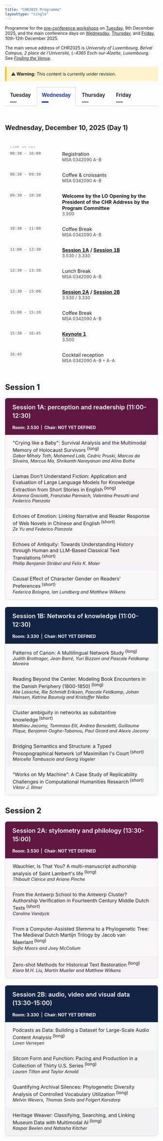 ```yaml
---
title: "CHR2025 Programme"
layouttype: "single" 
---
```



<style>
/* CSS TABS */
/* modified from https://codepen.io/markcaron/pen/MvGRYV */
/* - NOTE THAT THEY REQUIRE A LITTLE JAVA TO FUNCTION PROPERLY, which is written at the END of programme.md*/

/* interaction part of CSS */
.tabset > input[type="radio"] {
  position: absolute;
  left: -200vw;
}

.tabset .tab-panel {
  display: none;
}

.tabset > input:first-child:checked ~ .tab-panels > .tab-panel:first-child,
.tabset > input:nth-child(3):checked ~ .tab-panels > .tab-panel:nth-child(2),
.tabset > input:nth-child(5):checked ~ .tab-panels > .tab-panel:nth-child(3),
.tabset > input:nth-child(7):checked ~ .tab-panels > .tab-panel:nth-child(4),
.tabset > input:nth-child(9):checked ~ .tab-panels > .tab-panel:nth-child(5),
.tabset > input:nth-child(11):checked ~ .tab-panels > .tab-panel:nth-child(6) {
  display: block;
}

/* Styling*/
.tabset > label { /* label */
  position: relative;
  display: inline-block;
  padding: 15px 15px 25px;
  border: 1px solid transparent;
  border-bottom: 0;
  cursor: pointer;
  font-weight: 600;
  font-size: 1.2em !important;
}

.tabset > label::after {
  content: "";
  position: absolute;
  left: 15px;
  bottom: 10px;
  width: 22px;
  height: 4px;
  background: #8d8d8d; /* inactive tab: color of line underneath tab*/
}

input:focus-visible + label {
  outline: 2px solid rgba(0,102,204,1);
  border-radius: 3px;
}

.tabset > label:hover,
.tabset > input:focus + label,
.tabset > input:checked + label {
  color: #0B25DA; /* active tab: color of label*/
}

.tabset > label:hover::after,
.tabset > input:focus + label::after,
.tabset > input:checked + label::after {
  background: #0B25DA; /* active tab: color of line underneath tab */
}

.tabset > input:checked + label {
  border-color: #ccc;
  border-bottom: 1px solid #fff;
  margin-bottom: -1px;
}

.tab-panel {
  padding: 30px 0;
  border-top: 1px solid #ccc;
}
/* PROGRAMME STYLING in 'DETAILED VIEW' */
    .paper-entry {
        font-size: 1.15em;
        margin: 0;
        padding: 1rem 1.5rem;
        border-left: 1px solid rgba(0,0,0,0.1);
        border-right: 1px solid rgba(0,0,0,0.1);
    }
    .paper-entry:last-child {
        border-bottom: 1px solid rgba(0,0,0,0.1);
        border-radius: 0 0 8px 8px;
    }
    .paper-title {
        font-weight: 500;
    }

    .paper-authors {
        margin-left: 0;
        margin-top: 0em;
        display: block;
        font-style: italic;
        font-size: 0.9em;
    }
    .paper-type {
        font-size: 0.9em;
        vertical-align: super;
        margin-left: 0.25em;
    }
    .session-block {
        margin-bottom: 1.5rem;
        background: #fff;
        box-shadow: 0 2px 4px rgba(0,0,0,0.05);
    }
    .session-a h3 {
        background-color: #601843;
        font-weight: 600;
        margin: 0;
        padding: 1rem 1.5rem;
        color: #fff;
        border-radius: 8px 8px 0 0;
        font-size: 1.25rem;
        line-height: 1.4;
    }
    .session-b h3 {
        background-color: #132344;
        font-weight: 600;
        margin: 0;
        padding: 1rem 1.5rem;
        color: #fff;
        border-radius: 8px 8px 0 0;
        font-size: 1.25rem;
        line-height: 1.4;
    }
    .session-a .paper-entry {
        background-color: rgba(96,24,67,0.03);
    }
    .session-b .paper-entry {
        background-color: rgba(19,35,68,0.03);
    }
    .session-a .paper-entry:nth-child(even) {
        background-color: rgba(96,24,67,0.06);
    }
    .session-b .paper-entry:nth-child(even) {
        background-color: rgba(19,35,68,0.06);
    }
    .alt-session h3 {
        background: linear-gradient(45deg, #601843, #132344);
        font-weight: 600;
        margin: 0;
        padding: 1rem 1.5rem;
        color: #fff;
        border-radius: 8px 8px 0 0;
        font-size: 1.25rem;
        line-height: 1.4;
    }
    .alt-session .paper-entry {
        background-color: rgba(19,35,68,0.02);
    }

    .meta-data { /* What is written underneath session A/B title e.g., zoom link, building number, chair */
        display: block;
        font-size: 1em;
        color: #fff;
        text-align: left;
        margin: 0;
        padding: 0rem 1rem 1rem; /* match the h3 padding */
        font-weight: 650;
    }

    /* Session A meta-data style */
    .session-a .meta-data {
        background-color: #601843;
    }

    /* Session B meta-data style */
    .session-b .meta-data {
        background-color: #132344;
    }

    /* Alt session meta-data style */
    .alt-session .meta-data {
        background: linear-gradient(45deg, #601843, #132344);
    }

    .meta-data .separator {
    margin: 0 0.5rem;
    color: rgba(255,255,255,0.8);
    }

    .meta-item {
        display: flex;
        align-items: center;
        gap: 0.5rem;
    }

    /* bordered style */
    .bordered-layout {
        display: flex;
    }

    .meta-section {
        padding: 0 0.5rem;
        border-right: 2px solid rgba(255,255,255,0.7);
    }

    .meta-section:last-child {
        border-right: none;
}

    @media screen and (max-width: 768px) {
        .meta-data {
            font-size: 0.7em !important;
        }
    }
/* table made for the programme at the tob of the tabs */
.schedule-table {
    width: 100%;
    max-width: 1000px;
    border-collapse: separate;
    border-spacing: 0;
    text-align: left; 
    padding-left: 0;
    margin: 3rem 0;
}

.schedule-table tr {
    border-bottom: 100px solid #eee;
}

.schedule-table td {
    padding: 1rem;
    vertical-align: top;
}

.schedule-table .time {
    position: relative; /* Make this a relative container */
    width: 140px;
    font-family: monospace;
    color: #555;
    white-space: nowrap;
}

.schedule-table tr:first-of-type .time::before {
    content: "Time in CET";
    position: absolute;
    top: -0.4rem; 
    left: 1rem;
    right: 0;
    font-size: 0.8rem;
    color: #999;
    text-align: left;
}

.schedule-table .highlight {
    font-weight: bold;
}

.schedule-table .location {
    font-size: 0.875rem;
    color: #383D43;
}

.schedule-table .location a {
    color: #383D43;
}

/* ZOOM CARDS - They are supposed to resemble the banners in venue.md, but with a twist to signal that they don't do exactly the same */
.cards-grid {
  display: grid;
  grid-template-columns: repeat(2, 1fr);
  gap: 1.5rem;
  padding: 1rem 0 0 0;
  max-width: 1200px;
  margin: 0 auto;
}

.card {
  border-radius: 10px;
  transition: all 0.3s ease;
  overflow: hidden;
  background: white;
  border: 2px solid;
}

.session-a { border-color: #601843; }
.session-b { border-color: #132344; }

.card a {
  color: #333;
  text-decoration: none !important;
  display: flex;
  align-items: center;
  justify-content: space-between;
  padding: 15px;
  height: 100%;
}

.text-content {
  flex-grow: 1;
}

.zoom-indicator {
  font-weight: 600;
  font-size: 1.1rem;
  margin-bottom: 0.25rem;
  color: inherit;
}

.card span {
  display: block;
  font-size: 0.9rem;
  color: #666;
  margin-top: 0.25rem;
}

.arrow-circle {
  width: 36px;
  height: 36px;
  border-radius: 50%;
  display: flex;
  justify-content: center;
  align-items: center;
  margin-left: 10px;
  transition: all 0.3s ease;
  box-shadow: 0 2px 4px rgba(0,0,0,0.1);
}

.session-a .arrow-circle {
  background-color: #601843;
  color: white;
}

.session-b .arrow-circle {
  background-color: #132344;
  color: white;
}

.card:hover {
  box-shadow: 0 10px 20px rgba(0, 0, 0, 0.2);
  transform: translateY(-3px);
  border-color: rgba(96, 24, 67, 0.8); /* Slightly intensify the border colour */
}

@media (max-width: 768px) {
  .cards-grid {
    grid-template-columns: 1fr;
    gap: 0rem;
  }
  
  .arrow-circle {
    width: 28px;
    height: 28px;
  }
  
  .zoom-indicator {
    font-size: 1rem;
  }

  .card:hover {
    box-shadow: 0 5px 10px rgba(0, 0, 0, 0.1);
    transform: translateY(-1px);
  }
}

</style>
<!-- HTML FOR PROGRAMME -->
Programme for the [pre-conference workshops](#parallel-workshops) on [Tuesday](#tuesday), 9th December 2025, and the main conference days on [Wednesday](#wednesday), [Thursday](#thursday), and [Friday](#friday), 10th-12th December 2025. 

The main venue address of CHR2025 is *University of Luxembourg, Belval Campus, 2 place de l’Université, L-4365 Esch-sur-Alzette, Luxembourg*. See [*Finding the Venue*](/venue/location-and-venue). 

<div style="padding: 15px; background-color: #fff3cd; border-left: 5px solid #ffc107; margin: 20px 0;">
  <strong>⚠️ Warning:</strong> This content is currently under revision.
</div>

<!-- DAYS -->
<div class="tabset">

  <!-- button creation -->
  <!-- TUE -->
  <input type="radio" name="tabset" id="tuesday" aria-controls="tuesday">
  <label for="tuesday">Tuesday</label>
  <!-- WED -->
  <input type="radio" name="tabset" id="wednesday" aria-controls="wednesday" checked>
  <label for="wednesday">Wednesday</label>
  <!--   THUR -->
  <input type="radio" name="tabset" id="thursday" aria-controls="thursday">
  <label for="thursday">Thursday</label>
  <!--FRI -->
  <input type="radio" name="tabset" id="friday" aria-controls="friday">
  <label for="friday">Friday</label>
   
  <!-- content -->
  <div class="tab-panels">
  <section id="tuesday" class="tab-panel" alt="tab showing the schedule for tuesday">
   <h2 id="overview-tue" alt="Overview of Tuesday" style="font-weight:bold;">Tuesday, December 9, 2025 (Pre-conference workshops)</h2>
    <table class="schedule-table">
        <tr>
            <td class="time">08:00 - 16:00</td>
            <td>
                <span class="highlight">Registration - Coffee</span>
                <div class="location">
                    MSA 0342090 A-B<br>
                </div>
            </td>
        </tr>
        <tr>
            <td class="time">09:30 - 13:00</td>
            <td>
                <span class="highlight">Workshop sessions</span>
                <div class="location">
                    <a href="/workshops/#workshop-1">Workshop 1 (morning session)</a>: 3.330 <br>
                    <a href="/workshops/#workshop-2">Workshop 2 (morning session)</a>: 3.010<br>
                    <a href="/workshops/#workshop-3">Workshop 3 (morning-only session)</a>: 3.390
                </div>
            </td>
        </tr>
        <tr>
            <td class="time">13:00 - 14:00</td>
            <td>
                Lunch Break: MSA 0342090 A-B
            </td>
        </tr>
        <tr>
            <td class="time">14:30 - 17:00</td>
            <td>
                <span class="highlight">Workshop sessions</span>
                <div class="location">
                    <a href="/workshops/#workshop-1">Workshop 1 (afternoon session)</a>: 3.330 <br>
                    <a href="/workshops/#workshop-2">Workshop 2 (afternoon session)</a>: 3.010<br>
                </div>
            </td>
        </tr>
    </table>
  </section>
  <!-- WED -->
    <section id="wednesday" class="tab-panel" alt="tab showing the schedule for wednesday">
    <h2 id="overview-wed" alt="Overview of Wednesday" style="font-weight:bold;">Wednesday, December 10, 2025 (Day 1)</h2>
    <table class="schedule-table">
        <tr>
            <td class="time">08:30 - 16:00</td>
            <td>
                Registration
                <div class="location">
                    MSA 0342090 A-B
                </div>
            </td>
        </tr>
        <tr>
            <td class="time">08:30 - 09:30</td>
            <td>
                Coffee & croissants
                <div class="location">
                    MSA 0342090 A-B
                </div>
            </td>
        </tr>
        <tr>
            <td class="time">09:30 - 10:30</td>
            <td>
                <span class="highlight">Welcome by the LO
                Opening by the President of the CHR
                Address by the Program Committee</span>
                <div class="location">
                    3.500
                </div>
            </td>
        </tr>
        <tr>
            <td class="time">10:30 - 11:00</td>
            <td>
                Coffee Break
                <div class="location">
                    MSA 0342090 A-B
                </div>
            </td>
        </tr>
        <tr>
            <td class="time">11:00 - 12:30</td>
            <td>
                <span class="highlight"><a href="#session1A">Session 1A</a> / <a href="#session1B">Session 1B</a></span>
                <div class="location">
                    3.530 / 3.330
                </div>
            </td>
        </tr>
         <tr>
            <td class="time">12:30 - 13:30</td>
            <td>
                Lunch Break
                <div class="location">
                MSA 0342090 A-B
                </div>
            </td>
        </tr>
        <tr>
            <td class="time">13:30 - 15:00</td>
            <td>
                <span class="highlight"><a href="#session2A">Session 2A</a> / <a href="#session2B">Session 2B</a></span>
                <div class="location">
                    3.530 / 3.330
                </div>
            </td>
        </tr>
        <tr>
            <td class="time">15:00 - 15:30</td>
            <td>
                Coffee Break
                <div class="location">
                    MSA 0342090 A-B
                </div>
            </td>
        </tr>
        <tr>
            <td class="time">15:30 - 16:45</td>
            <td>
                <span class="highlight"><a href="/news/keynote-speakers/">Keynote 1</a></span>
                <div class="location">
                3.500
                </div>
            </td>
        </tr>
        <tr>
            <td class="time">16:45</td>
            <td>
                Cocktail reception 
                <div class="location">
                MSA 0342090 A-B + A-A
                </div>
            </td>
        </tr>
    </table>



<!-- session heading -->
<h2 id="session1" style="font-weight:bold; font-size:1.8em;">Session 1</h2>
<!-- Session 1A -->
<div class="session-block session-a">
<h3 id="session1A" alt="Session 1A: perception and readership (11:00-12:30)">Session 1A: perception and readership (11:00-12:30)</h3>
<div class="meta-data bordered-layout"><span class="meta-section">Room: 3.530</span><span class="meta-section">Chair: NOT YET DEFINED</span></div>

<p class="paper-entry">"Crying like a Baby": Survival Analysis and the Multimodal Memory of Holocaust Survivors<span class="paper-type">(long)</span><span class="paper-authors">Gabor Mihaly Toth, Mohamed Laib, Cedric Pruski, Marcos da Silveira, Marcus Ma, Shrikanth Narayanan and Alina Bothe</span></p>
<p class="paper-entry">Llamas Don't Understand Fiction: Application and Evaluation of Large Language Models for Knowledge Extraction from Short Stories in English<span class="paper-type">(long)</span><span class="paper-authors">Arianna Graciotti, Franziska Pannach, Valentina Presutti
 and Federico Pianzola</span></p>
<p class="paper-entry">Echoes of Emotion: Linking Narrative and Reader Response of
 Web Novels in Chinese and English<span class="paper-type">(short)</span><span class="paper-authors">Ze Yu and Federico Pianzola</span></p>
<p class="paper-entry">Echoes of Antiquity: Towards Understanding History through
 Human and LLM-Based Classical Text Translations<span class="paper-type">(short)</span><span class="paper-authors">Phillip Benjamin Ströbel and Felix K. Maier</span></p>
<p class="paper-entry">Causal Effect of Character Gender on Readers' Preferences<span class="paper-type">(short)</span><span class="paper-authors">Federica Bologna, Ian Lundberg and Matthew Wilkens</span></p>
</div>
      <!-- Session 1B -->
<div class="session-block session-b">
<h3 id="session1B" alt="Session 1B: Networks of knowledge (11:00-12:30)">Session 1B: Networks of knowledge (11:00-12:30)</h3>
<div class="meta-data bordered-layout"><span class="meta-section">Room: 3.330</span><span class="meta-section">Chair: NOT YET DEFINED</span></div>
<p class="paper-entry">Patterns of Canon: A Multilingual Network Study<span class="paper-type">(long)</span><span class="paper-authors">Judith Brottrager, Jean Barré, Yuri Bizzoni and Pascale
 Feldkamp Moreira</span></p>
<p class="paper-entry">Reading Beyond the Center. Modeling Book Encounters in the
 Danish Periphery (1800-1850)<span class="paper-type">(long)</span><span class="paper-authors">Alie Lassche, Rie Schmidt Eriksen, Pascale Feldkamp, Johan
 Heinsen, Katrine Baunvig and Kristoffer Nielbo</span></p>
<p class="paper-entry">Cluster ambiguity in networks as substantive knowledge<span class="paper-type">(short)</span><span class="paper-authors">Mathieu Jacomy, Tommaso Elli, Andrea Benedetti, Guillaume
 Plique, Benjamin Ooghe-Tabanou, Paul Girard and Alexis
 Jacomy</span></p>
<p class="paper-entry">Bridging Semantics and Structure: a Typed Prosopographical
 Network \of Maximilian I's Court<span class="paper-type">(short)</span><span class="paper-authors">Marcella Tambuscio and Georg Vogeler</span></p>
<p class="paper-entry">“Works on My Machine”: A Case Study of Replicability
 Challenges in Computational Humanities Research<span class="paper-type">(short)</span><span class="paper-authors">Viktor J. Illmer</span></p>

</div>
<!-- session heading -->
<h2 id="session2" style="font-weight:bold; font-size:1.8em;">Session 2</h2>
<!-- Session 2A -->
<div class="session-block session-a">
<h3 id="session2A" alt="Session 2A: stylometry and philology (13:30-15:00)">Session 2A: stylometry and philology (13:30-15:00)</h3>
<div class="meta-data bordered-layout"><span class="meta-section">Room: 3.530</span><span class="meta-section">Chair: NOT YET DEFINED</span></div>

<p class="paper-entry">Wauchier, Is That You? A multi-manuscript authorship
 analysis of Saint Lambert's life<span class="paper-type">(long)</span><span class="paper-authors">Thibault Clérice and Ariane Pinche</span></p>
<p class="paper-entry">From the Antwerp School to the Antwerp Cluster? Authorship
 Verification in Fourteenth Century Middle Dutch Texts<span class="paper-type">(short)</span><span class="paper-authors">Caroline Vandyck</span></p>
<p class="paper-entry">From a Computer-Assisted Stemma to a Phylogenetic Tree: The
 Medieval Dutch Martijn Trilogy by Jacob van Maerlant<span class="paper-type">(long)</span><span class="paper-authors">Sofie Moors and Joey McCollum</span></p>
<p class="paper-entry">Zero-shot Methods for Historical Text Restoration<span class="paper-type">(long)</span><span class="paper-authors">Kiara M.H. Liu, Martin Mueller and Matthew Wilkens</span></p>
</div>
      <!-- Session 2B -->
<div class="session-block session-b">
<h3 id="session2B" alt="Session 2B: audio, video and visual data (13:30-15:00)">Session 2B: audio, video and visual data (13:30-15:00)</h3>
<div class="meta-data bordered-layout"><span class="meta-section">Room: 3.330</span><span class="meta-section">Chair: NOT YET DEFINED</span></div>

<p class="paper-entry">Podcasts as Data: Building a Dataset for Large-Scale Audio
 Content Analysis<span class="paper-type">(long)</span><span class="paper-authors">Loren Verreyen</span></p>
<p class="paper-entry">Sitcom Form and Function: Pacing and Production in a
 Collection of Thirty U.S. Series<span class="paper-type">(long)</span><span class="paper-authors">Lauren Tilton and Taylor Arnold</span></p>
<p class="paper-entry">Quantifying Archival Silences: Phylogenetic Diversity
 Analysis of Controlled Vocabulary Utilization<span class="paper-type">(long)</span><span class="paper-authors">Melvin Wevers, Thomas Smits and Folgert Karsdorp</span></p>
<p class="paper-entry">Heritage Weaver: Classifying, Searching, and Linking Museum
 Data with Multimodal AI<span class="paper-type">(long)</span><span class="paper-authors">Kaspar Beelen and Natasha Kitcher</span></p>
</div>
    </section>
  <!-- THUR -->
    <section id="thursday" class="tab-panel" alt="tab showing the schedule for thursday">
    <h2 id="overview-thu" alt="Overview of Thursday" style="font-weight:bold;">Thursday, December 11, 2025 (Day 2) </h2>
    <table class="schedule-table">
        <tr>
            <td class="time">08:30 - 16:00</td>
            <td>
                Registration
                <div class="location">
                   MSA 0342090 A-B 
                </div>
            </td>
        </tr>
         <tr>
            <td class="time">08:00 - 09:00</td>
            <td>
                Coffee & croissants
                <div class="location">
                   MSA 0342090 A-B 
                </div>
            </td>
        </tr>
        <tr>
            <td class="time">09:30 - 10:30</td>
            <td>
                <span class=highlight>Lightning Talks</span>
                <div class="location">
                    3.530
                </div>
            </td>
        </tr>
        <tr>
            <td class="time">10:30 - 11:00</td>
            <td>
                Coffee break
                <div class="location">
                   MSA 0342090 A-B 
                </div>
            </td>
        </tr>
        <tr>
            <td class="time">11:00 - 12:30</td>
            <td>
                <span class="highlight"><a href="#session3A">Session 3A</a> / <a href="#session3B">Session 3B</a></span>
                <div class="location">
                    3.530 / 3.330
                </div>
            </td>
        </tr>
        <tr>
            <td class="time">12:30 - 13:30</td>
            <td>
                Lunch Break
                <div class="location">
                    MSA 0342090 A-B
                </div>
            </td>
        </tr>
        <tr>
            <td class="time">13:30 - 15:00</td>
            <td>
                <span class="highlight"><a href="#session4A">Session 4A</a> / <a href="#session4B">Session 4B</a></span>
                <div class="location">
                    3.540 / 3.330
                </div>
            </td>
        </tr>
        <tr>
            <td class="time">15:00 - 15:30</td>
            <td>
                Coffee break
                <div class="location">
                   MSA 0342090 A-B 
                </div>
            </td>
        </tr>
        <tr>
            <td class="time">15:30 - 17:00</td>
            <td>
                <span class="highlight"><a href="#session5A">Session 5A</a> / <a href="#session5B">Session 5B</a></span>
                <div class="location">
                    3.540 / 3.330
                </div>
            </td>
        </tr>
        <tr>
            <td class="time">17:00 - 18:00</td>
            <td>
                <span class="highlight">Poster walk-around</span>
                <div class="location">
                    MSA 0342090 A-B
                </div>
            </td>
        </tr>
        <tr>
            <td class="time">20:00</td>
            <td>
                Social event
                <div class="location">
                    <a href="/venue/conference-social-event/">Big Beer Company</a>
                </div>
            </td>
        </tr>
    </table>

<!-- sessions overview -->
<h3 style="font-weight:bold; font-size:2.3em;">Detailed View</h3>
<!-- session heading -->
      <h2 id="session3" style="font-weight:bold; font-size:1.8em;">Session 3</h2>
<!-- Session 3A -->
<div class="session-block session-a">
<h3 id="session3A" alt="Session 3A: images (11:00-12:30)">Session 3A: images (11:00-12:30)</h3>
<div class="meta-data bordered-layout"><span class="meta-section">Room: 3.530</span><span class="meta-section">Chair: NOT YET DEFINED</span></div>

<p class="paper-entry">Castles, Battlefields, and Continents: A Dataset of Maps
 from Literature<span class="paper-type">(long)</span><span class="paper-authors">Axel Bax, David Mimno and Matthew Wilkens</span></p>
<p class="paper-entry">The Illustrated Page: Analyzing Illustrations of Historical
 Childrens Books Using Citizen Science<span class="paper-type">(long)</span><span class="paper-authors">Andrew Piper, Jiaming Jiang and Robert Budac</span></p>
<p class="paper-entry">Vision Language Models for Novel Art Therapy Evaluation in
 Schizophrenia<span class="paper-type">(short)</span><span class="paper-authors">Ivan Nenchev, Karin Dannecker, Maren Rabe, Marie Jeschke
 and Christiane Montag</span></p>
<p class="paper-entry">Framing the Canon: A Computational Study of Canonicity in
 Danish Golden Age Paintings (1750-1870)<span class="paper-type">(short)</span><span class="paper-authors">Louise Brix Pilegaard Hansen, Rie Schmidt Eriksen, Pascale
 Feldkamp, Alie Lassche, Kristoffer Laigaard Nielbo, Katrine
 Frøkjær Baunvig and Yuri Bizzoni</span></p>
<p class="paper-entry">Classification of Script Types and Modes for Medieval
 Hebrew Manuscripts<span class="paper-type">(short)</span><span class="paper-authors">Daria Vasyutinsky Shapira, Irina Rabaev, Jihad El-Sana and
 Ophir Muenz-Manor</span></p>
</div>
      <!-- Session 3B -->
<div class="session-block session-b">
<h3 id="session3B" alt="Session 3B: LLMs and content mining (11:00-12:30)">Session 3B: LLMs and content mining (11:00-12:30)</h3>
<div class="meta-data bordered-layout"><span class="meta-section">Room: 3.330</span></div>

<p class="paper-entry">The Learnability Hierarchy of News Values: What Makes Some
 Journalistic Concepts Harder to Classify?<span class="paper-type">(long)</span><span class="paper-authors">Elisabeth Muth Andersen</span></p>
<p class="paper-entry">Between Woolf and Homer: An Explorative Approach to Intertextuality Detection using Large Language Models<span class="paper-type">(long)</span><span class="paper-authors">Nicolas Werner and Nils Reiter</span></p>
<p class="paper-entry">Identifying stance-bearing keywords in public debates with
 instruction-tuned language models<span class="paper-type">(short)</span><span class="paper-authors">Milena Belosevic</span></p>
<p class="paper-entry">Scalable Verb-Based Literary Semantics<span class="paper-type">(short)</span><span class="paper-authors">Hans Ole Hatzel, Haimo Stiemer, Evelyn Gius and Chris
 Biemann</span></p>
<p class="paper-entry">Continuous sentiment scores for literary and multilingual
 contexts<span class="paper-type">(short)</span><span class="paper-authors">Laurits Wieslander Lyngbæk, Pascale Feldkamp, Yuri Bizzoni,
 Kristoffer Nielbo and Kenneth Enevoldsen</span></p>

</div>
<!-- session heading -->
<h2 id="session4" style="font-weight:bold; font-size:1.8em;">Session 4</h2>
      <!-- Session 4A -->
<div class="session-block session-a">
<h3 id="session4A" alt="Session 4A: Ancient World (13:30-15:00)">Session 4A: Ancient World (13:30-15:00)</h3>
<div class="meta-data bordered-layout"><span class="meta-section">Room: 3.540</span><span class="meta-section">Chair: NOT YET DEFINED</span></div>

<p class="paper-entry">Embedded in the Labyrinth: Investigating Latin Word Senses
 through Transformer-Based Contextual Embeddings and
 Attention<span class="paper-type">(long)</span><span class="paper-authors">Vojtěch Kaše, Sarah Lang and Petr Pavlas</span></p>
<p class="paper-entry">Semantic Search for Ancient Inscriptions<span class="paper-type">(long)</span><span class="paper-authors">Micah Tongen, Sara Sprenkle, Rebecca Benefiel and Trevor
 Stalnaker</span></p>
<p class="paper-entry">Towards a Computational Study of Ancient Greek Rhyme<span class="paper-type">(long)</span><span class="paper-authors">Keith Begley and Leon Wash</span></p>
<p class="paper-entry">Automatic Named Entity Linking for Ancient Greek with a
 Domain-Specific Knowledge Base<span class="paper-type">(long)</span><span class="paper-authors">Marijke Beersmans, Evelien de Graaf, Alek Keersmaekers,
 Mark Depauw, Tim Van de Cruys and Margherita Fantoli </span></p>


</div>
      <!-- Session 4B -->
<div class="session-block session-b">
<h3 id="session4B" alt="Session 4B: modelling (13:30-15:00)">Session 4B: modelling (13:30-15:00)</h3>
<div class="meta-data bordered-layout"><span class="meta-section">Room: 3.330</span><span class="meta-section">Chair: NOT YET DEFINED</span><span class="meta-section"></span></div>
<p class="paper-entry">The Rest is Silence: Leveraging Unseen Species Models for
 Computational Musicology<span class="paper-type">(long)</span><span class="paper-authors">Fabian C. Moss, Jan Hajič Jr., Adrian Nachtwey and Laurent
 Pugin</span></p>
<p class="paper-entry">Cultural Collapse: Toward a generative formalism for AI
 cultural production<span class="paper-type">(long)</span><span class="paper-authors">Ryan Heuser</span></p>
<p class="paper-entry">Transmission and Survival of Iberian Patristic Texts
 (3rd–5th Centuries)<span class="paper-type">(long)</span><span class="paper-authors">Émilie Guidi, Théo Moins and Jean-Baptiste Camps</span></p>
<p class="paper-entry">Probabilistic Modelling of Incomplete Ordinal Survey Data <span class="paper-type">(long)</span><span class="paper-authors">Aleksi Lahtinen, James Edwards, Marc Calmbach, Isabella
 Tautscher and Leo Lahti</span></p>

</div>
<!-- session heading -->
<h2 id="session5" style="font-weight:bold; font-size:1.8em;">Session 5</h2>
<!-- Session 5A -->
<div class="session-block session-a">
<h3 id="session5A" alt="Session 5A: modelling (15:30-17:00)">Session 5A: modelling (15:30-17:00)</h3>
<div class="meta-data bordered-layout"><span class="meta-section">Room: 3.540</span><span class="meta-section">Chair: NOT YET DEFINED</span></div>
<p class="paper-entry">Global Beats, Local Tongue: Studying Code Switching in
 K-pop Hits on Billboard Charts<span class="paper-type">(long)</span><span class="paper-authors">Aditya Narayan Sankaran, Reza Farahbakhsh and Noel Crespi</span></p>
<p class="paper-entry">Linguistic tools in musical stylometry<span class="paper-type">(long)</span><span class="paper-authors">Kirill Abrosimov, Alexander Grebennikov, George Tzanetakis
 and Anna Sidorova</span></p>
<p class="paper-entry">Global Linguistic Diversity - Adapting the Leinster-Cobbold
 Framework from Ecology for Humanities Research<span class="paper-type">(long)</span><span class="paper-authors">Kirill Abrosimov, Alexander Grebennikov, George Tzanetakis
 and Anna Sidorova</span></p>
<p class="paper-entry">Estranged Predictions: Measuring Semantic Category
 Disruption with Masked Language Modelling<span class="paper-type">(long)</span><span class="paper-authors">Yuxuan Liu, Haim Dubossarsky and Ruth Ahnert</span></p>


</div>
<!-- Session 5B -->
<div class="session-block session-b">
<h3 id="session5B" alt="Session 5B: world literature & llms (15:30-17:00)">Session 5B: world literature & llms(15:30-17:00)</h3>
<div class="meta-data bordered-layout"><span class="meta-section">Room: 3.330</span><span class="meta-section">Chair: NOT YET DEFINED</span></div>
<p class="paper-entry">Characterizing Religious Rhetoric in the U.S. Congressional
 Record<span class="paper-type">(long)</span><span class="paper-authors">Lavinia Dunagan and Dallas Card</span></p>
<p class="paper-entry">Interrogating Racism in the Medical Literature Using Word
 Embeddings<span class="paper-type">(long)</span><span class="paper-authors">Lauren Liao, Sajia Darwish, Caroline Figueroa, Erin
 Manalo-Pedro, Swetha Pola, Maithili Jha, Fernando De Maio,
 Claudia von Vacano, Chris Kennedy and Pratik Sachdeva</span></p>
<p class="paper-entry">Building Historical Corpora with Multimodal LLMs: Epistemic
 Gaps and Misreadings in 18th-Century Russian Books<span class="paper-type">(long)</span><span class="paper-authors">Maria Levchenko</span></p>
<p class="paper-entry">Says Who? Effective Zero-Shot Annotation of Focalization<span class="paper-type">(long)</span><span class="paper-authors">Rebecca M. M. Hicke, Yuri Bizzoni, Pascale Feldkamp and
 Ross Deans Kristensen-McLachlan</span></p>

</div>
    </section>
    <!-- FRI -->
    <section id="friday" class="tab-panel" alt="tab showing the schedule for friday">
      <h2 id="overview-fri" alt="Overview of Friday" style="font-weight:bold;">Friday, December 12, 2025 (DAY 3)</h2>
    <table class="schedule-table">
        <tr>
            <td class="time">08:00 - 09:00</td>
            <td>
                Coffee & croissants
                <div class="location">
                   MSA 0342090 A-B 
                </div>
            </td>
        </tr>
        <tr>
            <td class="time">09:00 - 10:00</td>
            <td>
                <span class="highlight"><a href="/news/keynote-speakers/">Keynote 2</a></span>
                <div class="location">
                     3.500
                </div>
            </td>
        </tr>
        <tr>
            <td class="time">10:00 - 10:30</td>
            <td>
                Coffee break
                <div class="location">
                    MSA 0342090 A-B
                </div>
            </td>
        </tr>
        <tr>
            <td class="time">10:30 - 12:00</td>
            <td>
                <span class="highlight"><a href="#session6A">Session 6A</a> / <a href="#session6B">Session 6B</a></span>
                <div class="location">
                 3.330 / 3.530
                </div>
            </td>
        </tr>
        <tr>
            <td class="time">12:00 - 13:00</td>
            <td>
                Lunch
                <div class="location">
                    MSA 0342090 A-B
                </div>
            </td>
        </tr>
        <tr>
            <td class="time">13:00 - 14:30</td>
            <td>
                <span class="highlight"><a href="#session7A">Session 7A</a> / <a href="#session7B">Session 7B</a></span>
                <div class="location">
                  3.330 / 3.530
                </div>
            </td>
        </tr>
        <tr>
            <td class="time">14:30 - 15:00</td>
            <td>
                Coffee break
                <div class="location">
                 MSA 0342090 A-B
                </div>
            </td>
        </tr>
        <tr>
            <td class="time">15:00 - 16:30</td>
            <td>
                <span class="highlight"><a href="#session8A">Session 8A</a> / <a href="#session8B">Session 8B</a></span>
                <div class="location">
                  3.330 / 3.530
                </div>
            </td>
        </tr>
        <tr>
            <td class="time">16:30 - 18:00</td>
            <td>
                <span class="highlight">Best Paper Award Ceremony - Closing session (conclusion & farewell)</span>
                <div class="location">
                 3.500
                </div>
            </td>
        </tr>
    </table>


<!-- sessions overview -->
<h3 style="font-weight:bold; font-size:2.3em;">Detailed View</h3>

<!-- session heading -->
<h2 id="session6" style="font-weight:bold; font-size:1.8em;">Session 6</h2>
<!-- Session 6A -->
<div class="session-block session-a">
<h3 id="session6A" alt="Session 6A: narratology (10:30-12:00)">Session 6A: narratology (10:30-12:00)</h3>
<div class="meta-data bordered-layout"><span class="meta-section">Room: 3.330</span><span class="meta-section">Chair: NOT YET DEFINED</span></div>

<p class="paper-entry">When the hero becomes a girl: Presenting characters’ gender
 with stereotypes in AO3 gender-bending fanfiction<span class="paper-type">(long)</span><span class="paper-authors">Yixi Chen and Jianwei Yan</span></p>
<p class="paper-entry">Happily Ever After: Comparing Sentiment Arcs in
 Emotionally-Inflected Fanfiction Genres Across Fandoms<span class="paper-type">(long)</span><span class="paper-authors">Julia Neugarten, Mia Jacobsen, Pascale Feldkamp and Yuri
 Bizzoni</span></p>
<p class="paper-entry">EmoTracker - A New Framework for Modeling and Forecasting
 Diachronic Emotion Dynamic<span class="paper-type">(long)</span><span class="paper-authors">Max Tiessler, Quim Motger, Florina Piroi and Andreas Baumann</span></p>
<p class="paper-entry">Measuring the Stories in Contemporary Songs<span class="paper-type">(long)</span><span class="paper-authors">David Bamman, Sabrina Baur, Mackenzie Hanh Cramer, Anna Ho
 and Tom McEnaney</span></p>


</div>
<!-- Session 6B -->
<div class="session-block session-b">
<h3 id="session6B" alt="Session 6B: structuring information (10:30-12:00)">Session 6B: structuring information  (10:30-12:00)</h3>
<div class="meta-data bordered-layout"><span class="meta-section">Room: 3.530</span><span class="meta-section">Chair: NOT YET DEFINED</span></div>


<p class="paper-entry">Text, Terrain, and Algorithms: Searching for Al-Idrisi’s 
 Aqranus with Formal Methods<span class="paper-type">(long)</span><span class="paper-authors">Angel Grigorov and Adela Sobotkova</span></p>
<p class="paper-entry">Mapping News Geography: A Computational Framework for
 Classifying Local Media Through Geographic Coverage Patterns<span class="paper-type">(long)</span><span class="paper-authors">Simona Bisiani, Agnes Gulyas and Bahareh Heravi</span></p>
<p class="paper-entry">Mind the Language Gap in Digital Humanities: LLM-Aided
 Translation of SKOS Thesaur<span class="paper-type">(long)</span><span class="paper-authors">Felix Kraus, Nicolas Blumenröhr, Danah Tonne and Achim
 Streit</span></p>
<p class="paper-entry">Producing Structured Data from Historical Sources: a
 Preliminary Application to French Senate Tables<span class="paper-type">(long)</span><span class="paper-authors">Joël Féral, Joseph Chazalon and Marie Puren</span></p>

</div>
<!-- session heading -->
<h2 id="session7" style="font-weight:bold; font-size:1.8em;">Session 7</h2>
<!-- Session 7A -->
<div class="session-block session-a">
<h3 id="session7A" alt="Session 7A: NER (13:00-14:30)">Session 7A: NER (13:00-14:30)</h3>
<div class="meta-data bordered-layout"><span class="meta-section">Room: 3.330</span><span class="meta-section">Chair: NOT YET DEFINED</span></div>

<p class="paper-entry">QalamNER: An LLM-based NER Dataset Curation, Annotation and
 Evaluation in Historical Urdu Elegies<span class="paper-type">(long)</span><span class="paper-authors">Saniya Irfan and Syed Juned Ali</span></p>
<p class="paper-entry">From Raw Text to Meaningful Information: Named Entity
 Recognition, Disambiguation, and Semantic Enrichment of a
 Large Corpus of Historical Police Records (Antwerp,
 1876–1945)<span class="paper-type">(long)</span><span class="paper-authors">Lith Lefranc</span></p>
<p class="paper-entry">Fine-grained Named-Entity Recognition for the East-India
 Company domain<span class="paper-type">(long)</span><span class="paper-authors">Sophie Arnoult, Brecht Nijman and Leon van Wissen</span></p>
<p class="paper-entry">Towards Comparable Historical NER: Building a Shared
 Evaluation Corpus for 18th-Century Historical Texts<span class="paper-type">(long)</span><span class="paper-authors">Lu Liu, Andreas Vlachidis, Adam Crymble, Marco Humbel and
 Deborah Lee</span></p>


</div>
<!-- Session 7B -->
<div class="session-block session-b">
<h3 id="session7B" alt="Session 7B: literature (13:00-14:30)">Session 7B:literature (13:00-14:30)</h3>
<div class="meta-data bordered-layout"><span class="meta-section">Room: 3.530</span><span class="meta-section">Chair: NOT YET DEFINED</span></div>

<p class="paper-entry">Modeling the Construction of a Literary Archetype: The Case
 of the Detective Figure in French Literature<span class="paper-type">(long)</span><span class="paper-authors">Jean Barré, Olga Seminck, Antoine Bourgois and Thierry
 Poibeau</span></p>
<p class="paper-entry">Biblicality of Early Medieval Canon Law through the Lens of
 Language Modeling<span class="paper-type">(long)</span><span class="paper-authors">Friederike Voit, Gleb Schmidt and Sven Meeder</span></p>
<p class="paper-entry">Are You There God? Lightweight Narrative Annotation of
 Christian Fiction with LMs<span class="paper-type">(long)</span><span class="paper-authors">Rebecca M. M. Hicke, Brian Haggard, Mia Ferrante, Rayhan
 Khanna and David Mimno</span></p>
<p class="paper-entry">Computing the Formal and Institutional Boundaries of
 Contemporary Genre and Literary Fiction<span class="paper-type">(long)</span><span class="paper-authors">Natasha Johnson</span></p>
</div>
<!-- session heading -->
<h2 id="session8" style="font-weight:bold; font-size:1.8em;">Session 8</h2>
<!-- Session 8A -->
<div class="session-block session-a">
<h3 id="session8A" alt="Session 8A: literature (15:00-16:15)">Session 8A: literature (15:00-16:30)</h3>
<div class="meta-data bordered-layout"><span class="meta-section">Room: 3.330</span><span class="meta-section">Chair: NOT YET DEFINED</span></div>


<p class="paper-entry">Was Poetry Graded Validly?: Text Mining Shipin, a
 Sixth-Century Chinese Work of Literary Criticism<span class="paper-type">(short)</span><span class="paper-authors">Wenyi Shang and Emily Xueyue Liu</span></p>
<p class="paper-entry">Detecting ``Parasitic Poems'': Quantifying Poetic Style in
 Late Imperial Chinese Fiction<span class="paper-type">(short)</span><span class="paper-authors">Jiayu Liu, Rongqian Ma and Keli Du</span></p>
<p class="paper-entry">How are Literary Histories written? An LLM-based Analysis
 of Objects and Perspectives in German Literary History<span class="paper-type">(short)</span><span class="paper-authors">Evelyn Gius, Stefanie Messner and Axel Pichler</span></p>
<p class="paper-entry">Changing Attitudes Toward Animals in Early Modern Dutch
 Literature<span class="paper-type">(short)</span><span class="paper-authors">Arjan van Dalfsen</span></p>
<p class="paper-entry">Authorial Filtering and Computational Models: A Dynamic
 Analysis of Umberto Eco’s Foucault’s Pendulum through a
 Fluid-Dynamics-Inspired Framework<span class="paper-type">(short)</span><span class="paper-authors">Lorenzo Zangari, Davide Picca and Riccardo Fedriga</span></p>
<p class="paper-entry">More Sound, More Soundness? Improving authorship
 attribution with phonemes<span class="paper-type">(short)</span><span class="paper-authors">Simon Gabay, Jean-Luc Falcone and Florian Cafiero</span></p>
</div>
      <!-- Session 8B -->

<div class="session-block session-b">
<h3 id="session8B" alt="Session 8B: information retrieval (15:00-16:15)">Session 8B: information retrieval (15:00-16:30)</h3>
<div class="meta-data bordered-layout"><span class="meta-section">Room: 3.530</span><span class="meta-section">Chair: NOT YET DEFINED</span></div>


<p class="paper-entry">Seeing History Unseen: Evaluating Vision-Language Models
 for WCAG-Compliant Alt-Text in Digital Heritage Collections<span class="paper-type">(short)</span><span class="paper-authors">Moritz Mähr and Moritz Twente</span></p>
<p class="paper-entry">Towards a NAvigator Tool for Dutch Verbaal-Archives:
 Leveraging Nineteenth-Century Archival Logic for Keyword
 Search<span class="paper-type">(short)</span><span class="paper-authors">Sebastiaan Peeters, Christel Annemieke Romein and Andreas
 Weber</span></p>
<p class="paper-entry">Evaluation of Large Language Models on hierarchical entity
 matching for cultural heritage data<span class="paper-type">(short)</span><span class="paper-authors">Bram Bakker and Iris Hendrickx</span></p>
<p class="paper-entry">Benchmarking Multimodal Large Language Models in Zero-shot
 and Few-shot Scenarios: preliminary results on studying
 Christian Iconography<span class="paper-type">(short)</span><span class="paper-authors">Gianmarco Spinaci, Lukas Klic and Giovanni Colavizza</span></p>
<p class="paper-entry">Classifying Name-Date and Year Figures in Mixtec Codices<span class="paper-type">(short)</span><span class="paper-authors">Girish Salunke, Christopher Driggers-Ellis and Christan
 Grant</span></p>
<p class="paper-entry">A Visualization of Word and Document Embeddings <span class="paper-type">(short)</span><span class="paper-authors">Joseph Chataignon and Tobias Hodel</span></p>
</div>
</section>
</div>


<!-- JS for making tabs and sections inside tabs linkable -->
<script>
function activateTabFromHash() {
    // get the current hash from the URL
    var hash = window.location.hash;
    if (hash) {
        // remove the '#' character
        var id = hash.substring(1);

        // first, try to find a radio button (tab control) with that ID
        var tabRadio = document.getElementById(id);
        if (tabRadio && tabRadio.name === 'tabset') {
            // activate the corresponding tab
            tabRadio.checked = true;
        } else {
            // if not found, try to find an element within a tab panel
            var targetElement = document.getElementById(id);
            if (targetElement) {
                // find the closest ancestor with class 'tab-panel'
                var tabPanel = targetElement.closest('.tab-panel');
                if (tabPanel) {
                    // get the id of the tab panel
                    var panelId = tabPanel.id;
                    // find the radio button whose aria-controls matches the panel id
                    var tabRadio = document.querySelector('input[name="tabset"][aria-controls="' + panelId + '"]');
                    if (tabRadio) {
                        // activate the corresponding tab
                        tabRadio.checked = true;
                    }
                }
            }
        }
    }
}

document.addEventListener("DOMContentLoaded", function() {
    activateTabFromHash();

    // update the URL hash when a new tab is selected
    var radios = document.querySelectorAll('.tabset > input[type="radio"]');
    radios.forEach(function(radio) {
        radio.addEventListener('change', function() {
            if (this.checked) {
                // update the URL hash to the radio button's ID
                history.replaceState(null, null, '#' + this.id);
            }
        });
    });
});

// listen for hash changes (e.g., when clicking on links to anchors)
window.addEventListener('hashchange', function() {
    activateTabFromHash();
});
</script>




